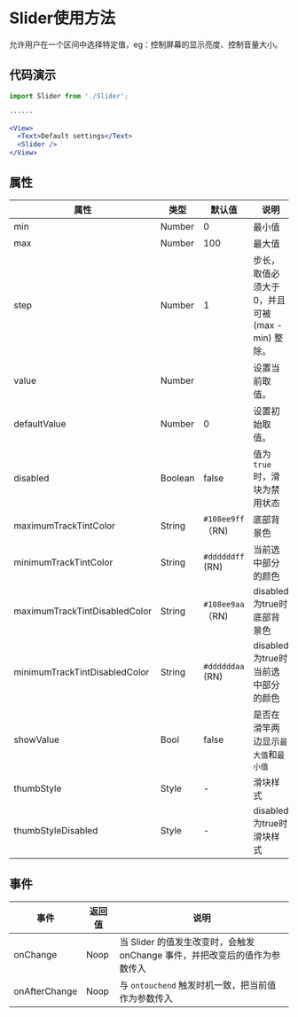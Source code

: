 # Slider使用方法
允许用户在一个区间中选择特定值，eg：控制屏幕的显示亮度、控制音量大小。


## 代码演示
```jsx
import Slider from './Slider';

······

<View>
  <Text>Default settings</Text>
  <Slider />
</View>
```

## 属性
属性 | 类型 | 默认值 | 说明
----|-----|------|------
| min    |  Number     | 0     | 最小值 |
| max    |  Number     | 100    | 最大值 |
| step    |  Number     | 1    | 步长，取值必须大于 0，并且可被 (max - min) 整除。 |
| value    |  Number  |     | 设置当前取值。 |
| defaultValue    |  Number   | 0     | 设置初始取值。|
| disabled    |  Boolean     | false    | 值为 `true` 时，滑块为禁用状态 |
| maximumTrackTintColor  |  String     | `#108ee9ff`（RN)    | 底部背景色 |
| minimumTrackTintColor  |  String     | `#ddddddff` (RN)   | 当前选中部分的颜色 |
| maximumTrackTintDisabledColor  |  String     | `#108ee9aa`（RN)    | disabled为true时底部背景色 |
| minimumTrackTintDisabledColor  |  String     | `#ddddddaa` (RN)   | disabled为true时当前选中部分的颜色 |
| showValue | Bool | false | 是否在滑竿两边显示`最大值`和`最小值` |
| thumbStyle | Style | - | 滑块样式 |
| thumbStyleDisabled | Style | - | disabled为true时滑块样式 |

## 事件
事件 | 返回值 | 说明
----|------|------
| onChange | Noop | 当 Slider 的值发生改变时，会触发 onChange 事件，并把改变后的值作为参数传入 |
| onAfterChange | Noop | 与 `ontouchend` 触发时机一致，把当前值作为参数传入 |